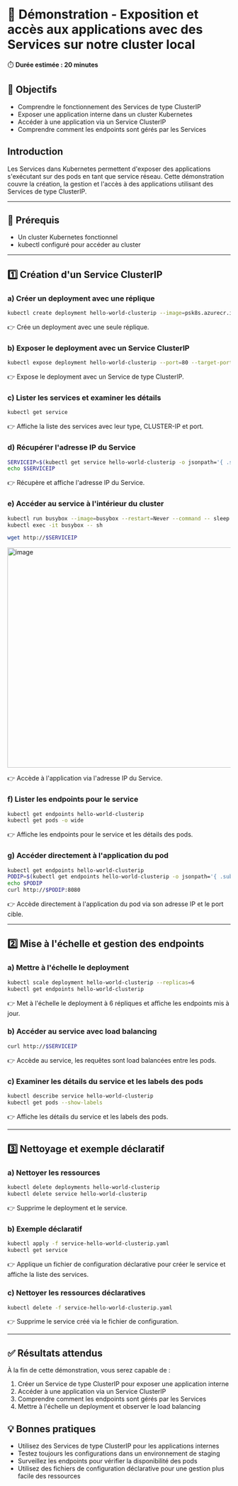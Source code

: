 
# 🧪 Démonstration - Exposition et accès aux applications avec des Services sur notre cluster local
⏱️ **Durée estimée : 20 minutes**

## 🎯 Objectifs
- Comprendre le fonctionnement des Services de type ClusterIP
- Exposer une application interne dans un cluster Kubernetes
- Accéder à une application via un Service ClusterIP
- Comprendre comment les endpoints sont gérés par les Services

## Introduction
Les Services dans Kubernetes permettent d'exposer des applications s'exécutant sur des pods en tant que service réseau. Cette démonstration couvre la création, la gestion et l'accès à des applications utilisant des Services de type ClusterIP.

---

## 🔧 Prérequis
- Un cluster Kubernetes fonctionnel
- kubectl configuré pour accéder au cluster

---

## 1️⃣ Création d'un Service ClusterIP

### a) Créer un deployment avec une réplique
```bash
kubectl create deployment hello-world-clusterip --image=psk8s.azurecr.io/hello-app:1.0
```
👉 Crée un deployment avec une seule réplique.

### b) Exposer le deployment avec un Service ClusterIP
```bash
kubectl expose deployment hello-world-clusterip --port=80 --target-port=8080 --type ClusterIP
```
👉 Expose le deployment avec un Service de type ClusterIP.

### c) Lister les services et examiner les détails
```bash
kubectl get service
```
👉 Affiche la liste des services avec leur type, CLUSTER-IP et port.

### d) Récupérer l'adresse IP du Service
```bash
SERVICEIP=$(kubectl get service hello-world-clusterip -o jsonpath='{ .spec.clusterIP }')
echo $SERVICEIP
```
👉 Récupère et affiche l'adresse IP du Service.

### e) Accéder au service à l'intérieur du cluster
```bash
kubectl run busybox --image=busybox --restart=Never --command -- sleep 3600
kubectl exec -it busybox -- sh

wget http://$SERVICEIP
```
<img width="1252" height="497" alt="image" src="https://github.com/user-attachments/assets/7f128570-06f2-4f95-a953-89229f736bae" />

👉 Accède à l'application via l'adresse IP du Service.

### f) Lister les endpoints pour le service
```bash
kubectl get endpoints hello-world-clusterip
kubectl get pods -o wide
```
👉 Affiche les endpoints pour le service et les détails des pods.

### g) Accéder directement à l'application du pod
```bash
kubectl get endpoints hello-world-clusterip
PODIP=$(kubectl get endpoints hello-world-clusterip -o jsonpath='{ .subsets[].addresses[].ip }')
echo $PODIP
curl http://$PODIP:8080
```
👉 Accède directement à l'application du pod via son adresse IP et le port cible.

---

## 2️⃣ Mise à l'échelle et gestion des endpoints

### a) Mettre à l'échelle le deployment
```bash
kubectl scale deployment hello-world-clusterip --replicas=6
kubectl get endpoints hello-world-clusterip
```
👉 Met à l'échelle le deployment à 6 répliques et affiche les endpoints mis à jour.

### b) Accéder au service avec load balancing
```bash
curl http://$SERVICEIP
```
👉 Accède au service, les requêtes sont load balancées entre les pods.

### c) Examiner les détails du service et les labels des pods
```bash
kubectl describe service hello-world-clusterip
kubectl get pods --show-labels
```
👉 Affiche les détails du service et les labels des pods.

---

## 3️⃣ Nettoyage et exemple déclaratif

### a) Nettoyer les ressources
```bash
kubectl delete deployments hello-world-clusterip
kubectl delete service hello-world-clusterip
```
👉 Supprime le deployment et le service.

### b) Exemple déclaratif
```bash
kubectl apply -f service-hello-world-clusterip.yaml
kubectl get service
```
👉 Applique un fichier de configuration déclarative pour créer le service et affiche la liste des services.

### c) Nettoyer les ressources déclaratives
```bash
kubectl delete -f service-hello-world-clusterip.yaml
```
👉 Supprime le service créé via le fichier de configuration.

---

## ✅ Résultats attendus
À la fin de cette démonstration, vous serez capable de :
1. Créer un Service de type ClusterIP pour exposer une application interne
2. Accéder à une application via un Service ClusterIP
3. Comprendre comment les endpoints sont gérés par les Services
4. Mettre à l'échelle un deployment et observer le load balancing

## 💡 Bonnes pratiques
- Utilisez des Services de type ClusterIP pour les applications internes
- Testez toujours les configurations dans un environnement de staging
- Surveillez les endpoints pour vérifier la disponibilité des pods
- Utilisez des fichiers de configuration déclarative pour une gestion plus facile des ressources



